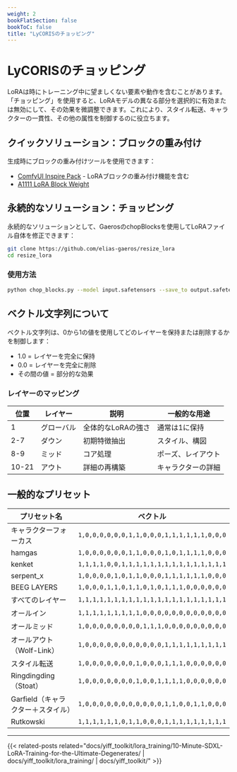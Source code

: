 ```yaml
---
weight: 2
bookFlatSection: false
bookToC: false
title: "LyCORISのチョッピング"
---
```


<!--markdownlint-disable MD025 -->

# LyCORISのチョッピング

LoRAは時にトレーニング中に望ましくない要素や動作を含むことがあります。「チョッピング」を使用すると、LoRAモデルの異なる部分を選択的に有効または無効にして、その効果を微調整できます。これにより、スタイル転送、キャラクターの一貫性、その他の属性を制御するのに役立ちます。

## クイックソリューション：ブロックの重み付け

生成時にブロックの重み付けツールを使用できます：

- [ComfyUI Inspire Pack](https://github.com/ltdrdata/ComfyUI-Inspire-Pack) - LoRAブロックの重み付け機能を含む
- [A1111 LoRA Block Weight](https://github.com/hako-mikan/sd-webui-lora-block-weight)

## 永続的なソリューション：チョッピング

永続的なソリューションとして、GaerosのchopBlocksを使用してLoRAファイル自体を修正できます：

```bash
git clone https://github.com/elias-gaeros/resize_lora
cd resize_lora
```

### 使用方法

```bash
python chop_blocks.py --model input.safetensors --save_to output.safetensors --vector "1,0,0,0,0,0,0,0,0,0,0,0,1,1,1,1,1,1,1,1,1"
```

## ベクトル文字列について

ベクトル文字列は、0から1の値を使用してどのレイヤーを保持または削除するかを制御します：

- 1.0 = レイヤーを完全に保持
- 0.0 = レイヤーを完全に削除
- その間の値 = 部分的な効果

### レイヤーのマッピング

| 位置 | レイヤー | 説明 | 一般的な用途 |
| -------- | ------ | ----------- | ------------ |
| 1        | グローバル | 全体的なLoRAの強さ | 通常は1に保持 |
| 2-7      | ダウン   | 初期特徴抽出 | スタイル、構図 |
| 8-9      | ミッド    | コア処理 | ポーズ、レイアウト |
| 10-21    | アウト    | 詳細の再構築 | キャラクターの詳細 |

## 一般的なプリセット

| プリセット名 | ベクトル |
|------------|---------|
| キャラクターフォーカス | `1,0,0,0,0,0,0,1,1,0,0,0,1,1,1,1,1,1,0,0,0` |
| hamgas | `1,0,0,0,0,0,0,1,1,0,0,0,1,0,1,1,1,1,0,0,0` |
| kenket | `1,1,1,1,0,0,1,1,1,1,1,1,1,1,1,1,1,1,1,1,1` |
| serpent_x | `1,0,0,0,0,1,0,1,1,0,0,0,1,1,1,1,1,1,0,0,0` |
| BEEG LAYERS | `1,0,0,0,1,1,0,1,1,0,1,0,1,1,1,0,0,0,0,0,0` |
| すべてのレイヤー | `1,1,1,1,1,1,1,1,1,1,1,1,1,1,1,1,1,1,1,1,1` |
| オールイン | `1,1,1,1,1,1,1,1,1,0,0,0,0,0,0,0,0,0,0,0,0` |
| オールミッド | `1,0,0,0,0,0,0,0,0,1,1,1,0,0,0,0,0,0,0,0,0` |
| オールアウト（Wolf-Link） | `1,0,0,0,0,0,0,0,0,0,0,0,1,1,1,1,1,1,1,1,1` |
| スタイル転送 | `1,0,0,0,0,0,0,0,1,0,0,0,1,1,1,0,0,0,0,0,0` |
| Ringdingding（Stoat） | `1,0,0,0,0,0,0,0,1,0,0,1,1,1,1,0,0,0,0,0,0` |
| Garfield（キャラクター＋スタイル） | `1,0,0,0,0,0,0,0,0,0,0,0,1,1,0,0,1,1,0,0,0` |
| Rutkowski | `1,1,1,1,1,1,0,1,1,0,0,0,1,1,1,1,1,1,1,1,1` |

---

<!--
HUGO_SEARCH_EXCLUDE_START
-->
{{< related-posts related="docs/yiff_toolkit/lora_training/10-Minute-SDXL-LoRA-Training-for-the-Ultimate-Degenerates/ | docs/yiff_toolkit/lora_training/ | docs/yiff_toolkit/" >}}
<!--
HUGO_SEARCH_EXCLUDE_END
-->
